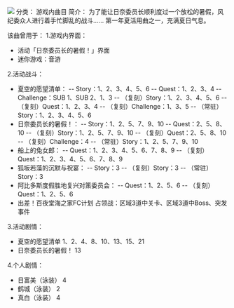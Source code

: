 ![](//static.kivo.wiki/images/music/cover/DQ5q9cLqE0nxqHkYzqKe1aepbrs5yafP.jpg)
分类： 游戏内曲目
简介：
为了能让日奈委员长顺利度过一个放松的暑假，风纪委众人进行着手忙脚乱的战斗...... 
第一年夏活用曲之一，充满夏日气息。 
 
该曲曾用于： 
1.游戏内界面： 
 - 活动「日奈委员长的暑假！」界面 
 - 迷你游戏：音游 

2.活动战斗： 
 - 夏空的愿望清单：
 -- Story：1、2、3、4、5、6
  -- Quest：1、2、3、4
  -- Challenge：SUB 1、SUB 2、1、3
  -- （复刻）Story：1、2、3、4、5、6
  -- （复刻）Quest：1、2、3、4
  -- （复刻）Challenge：1、3、5
  -- （常驻）Story：1、2、3、4、5、6
 - 日奈委员长的暑假！：
 -- Story：1、2、5、7、9、10
  -- Quest：2、5、8、10
  -- （复刻）Story：1、2、5、7、9、10
  -- （复刻）Quest：2、5、8、10
  -- （复刻）Challenge：4
  -- （常驻）Story：1、2、5、7、9、10
 - 船上的兔女郎：
 -- Quest：1、2、3、4、5、6、7、8、9
  -- （复刻）Quest：1、2、3、4、5、6、7、8、9
 - 狐坂若藻的沉默与祝宴：
 -- Story：3
  -- （复刻）Story：3
  -- （常驻）Story：3
 - 阿比多斯度假胜地复兴对策委员会：
 -- Quest：1、2、5、6
  -- （复刻）Quest：1、2、5、6
 - 出差！百夜堂海之家FC计划 占领战：区域3道中关卡、区域3道中Boss、突发事件

3.活动剧情： 
 - 夏空的愿望清单 1、2、4、8、10、13、15、21 
 - 日奈委员长的暑假！ 13 

4.个人剧情： 
 - 日富美（泳装） 4 
 - 鹤城（泳装） 2 
 - 真白（泳装） 4
